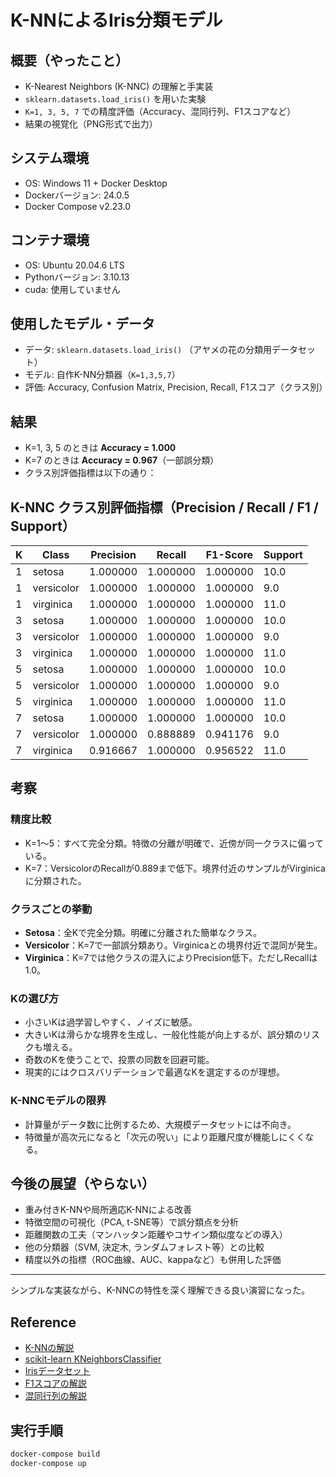# K-NNによるIris分類モデル

## 概要（やったこと）
* K-Nearest Neighbors (K-NNC) の理解と手実装
* `sklearn.datasets.load_iris()` を用いた実験
* `K=1, 3, 5, 7` での精度評価（Accuracy、混同行列、F1スコアなど）
* 結果の視覚化（PNG形式で出力）

## システム環境
* OS: Windows 11 + Docker Desktop
* Dockerバージョン: 24.0.5
* Docker Compose v2.23.0

## コンテナ環境
* OS: Ubuntu 20.04.6 LTS
* Pythonバージョン: 3.10.13
* cuda: 使用していません

## 使用したモデル・データ
* データ: `sklearn.datasets.load_iris()` （アヤメの花の分類用データセット）
* モデル: 自作K-NN分類器（`K=1,3,5,7`）
* 評価: Accuracy, Confusion Matrix, Precision, Recall, F1スコア（クラス別）

## 結果
* K=1, 3, 5 のときは **Accuracy = 1.000**
* K=7 のときは **Accuracy = 0.967**（一部誤分類）
* クラス別評価指標は以下の通り：

## K-NNC クラス別評価指標（Precision / Recall / F1 / Support）

| K | Class       | Precision | Recall   | F1-Score | Support |
|---|-------------|-----------|----------|----------|---------|
| 1 | setosa      | 1.000000  | 1.000000 | 1.000000 | 10.0    |
| 1 | versicolor  | 1.000000  | 1.000000 | 1.000000 | 9.0     |
| 1 | virginica   | 1.000000  | 1.000000 | 1.000000 | 11.0    |
| 3 | setosa      | 1.000000  | 1.000000 | 1.000000 | 10.0    |
| 3 | versicolor  | 1.000000  | 1.000000 | 1.000000 | 9.0     |
| 3 | virginica   | 1.000000  | 1.000000 | 1.000000 | 11.0    |
| 5 | setosa      | 1.000000  | 1.000000 | 1.000000 | 10.0    |
| 5 | versicolor  | 1.000000  | 1.000000 | 1.000000 | 9.0     |
| 5 | virginica   | 1.000000  | 1.000000 | 1.000000 | 11.0    |
| 7 | setosa      | 1.000000  | 1.000000 | 1.000000 | 10.0    |
| 7 | versicolor  | 1.000000  | 0.888889 | 0.941176 | 9.0     |
| 7 | virginica   | 0.916667  | 1.000000 | 0.956522 | 11.0    |

## 考察

### 精度比較
- K=1〜5：すべて完全分類。特徴の分離が明確で、近傍が同一クラスに偏っている。
- K=7：VersicolorのRecallが0.889まで低下。境界付近のサンプルがVirginicaに分類された。

### クラスごとの挙動
- **Setosa**：全Kで完全分類。明確に分離された簡単なクラス。
- **Versicolor**：K=7で一部誤分類あり。Virginicaとの境界付近で混同が発生。
- **Virginica**：K=7では他クラスの混入によりPrecision低下。ただしRecallは1.0。

### Kの選び方
- 小さいKは過学習しやすく、ノイズに敏感。
- 大きいKは滑らかな境界を生成し、一般化性能が向上するが、誤分類のリスクも増える。
- 奇数のKを使うことで、投票の同数を回避可能。
- 現実的にはクロスバリデーションで最適なKを選定するのが理想。

### K-NNCモデルの限界
- 計算量がデータ数に比例するため、大規模データセットには不向き。
- 特徴量が高次元になると「次元の呪い」により距離尺度が機能しにくくなる。

## 今後の展望（やらない）
- 重み付きK-NNや局所適応K-NNによる改善
- 特徴空間の可視化（PCA, t-SNE等）で誤分類点を分析
- 距離関数の工夫（マンハッタン距離やコサイン類似度などの導入）
- 他の分類器（SVM, 決定木, ランダムフォレスト等）との比較
- 精度以外の指標（ROC曲線、AUC、kappaなど）も併用した評価

---

シンプルな実装ながら、K-NNCの特性を深く理解できる良い演習になった。

## Reference
* [K-NNの解説](https://zero2one.jp/learningblog/k-nearest-neighbor-python/)
* [scikit-learn KNeighborsClassifier](https://scikit-learn.org/stable/modules/generated/sklearn.neighbors.KNeighborsClassifier.html)
* [Irisデータセット](https://archive.ics.uci.edu/ml/datasets/iris)
* [F1スコアの解説](https://note.com/noa813/n/nef0692042cdf)
* [混同行列の解説](https://qiita.com/TsutomuNakamura/items/a1a6a02cb9bb0dcbb37f)

## 実行手順
```bash
docker-compose build
docker-compose up
```

